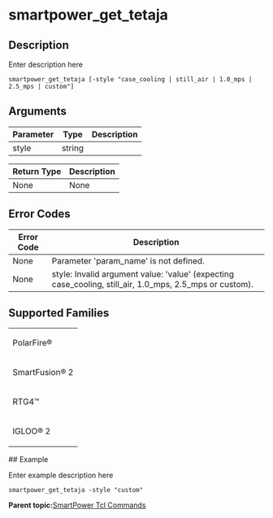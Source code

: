 # smartpower\_get\_tetaja

## Description

Enter description here

```
smartpower_get_tetaja [-style "case_cooling | still_air | 1.0_mps | 2.5_mps | custom"]
```

## Arguments

|Parameter|Type|Description|
|---------|----|-----------|
|style|string| |

|Return Type|Description|
|-----------|-----------|
|None|None|

## Error Codes

|Error Code|Description|
|----------|-----------|
|None|Parameter 'param\_name' is not defined.|
|None|style: Invalid argument value: 'value' \(expecting case\_cooling, still\_air, 1.0\_mps, 2.5\_mps or custom\).|

## Supported Families

<table id="GUID-EC9BD40C-F545-4086-A5B1-A88125690453"><tbody><tr><td>

PolarFire®

</td></tr><tr><td>

SmartFusion® 2

</td></tr><tr><td>

RTG4™

</td></tr><tr><td>

IGLOO® 2

</td></tr></tbody>
</table>## Example

Enter example description here

```
smartpower_get_tetaja -style "custom"
```

**Parent topic:**[SmartPower Tcl Commands](GUID-33C45F08-A467-4461-B5EF-8D86325E235A.md)

